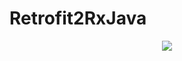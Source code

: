 # Retrofit2RxJava


<p align="center">
  <img src="https://user-images.githubusercontent.com/15671434/39386381-1560da1c-4a7d-11e8-9ea6-feca98a87bc9.png" />

</p>
